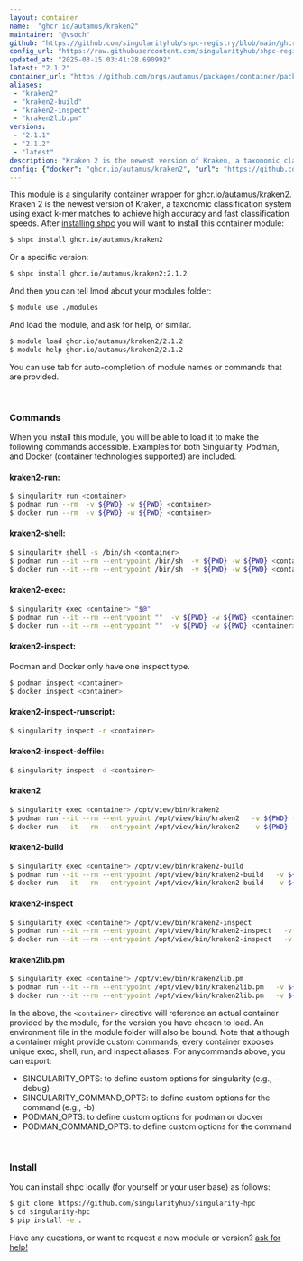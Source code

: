 ```yaml
---
layout: container
name:  "ghcr.io/autamus/kraken2"
maintainer: "@vsoch"
github: "https://github.com/singularityhub/shpc-registry/blob/main/ghcr.io/autamus/kraken2/container.yaml"
config_url: "https://raw.githubusercontent.com/singularityhub/shpc-registry/main/ghcr.io/autamus/kraken2/container.yaml"
updated_at: "2025-03-15 03:41:28.690992"
latest: "2.1.2"
container_url: "https://github.com/orgs/autamus/packages/container/package/kraken2"
aliases:
 - "kraken2"
 - "kraken2-build"
 - "kraken2-inspect"
 - "kraken2lib.pm"
versions:
 - "2.1.1"
 - "2.1.2"
 - "latest"
description: "Kraken 2 is the newest version of Kraken, a taxonomic classification system using exact k-mer matches to achieve high accuracy and fast classification speeds."
config: {"docker": "ghcr.io/autamus/kraken2", "url": "https://github.com/orgs/autamus/packages/container/package/kraken2", "maintainer": "@vsoch", "description": "Kraken 2 is the newest version of Kraken, a taxonomic classification system using exact k-mer matches to achieve high accuracy and fast classification speeds.", "latest": {"2.1.2": "sha256:8dfcc2cbde45d23dd61f970924ffcd342db1f183466000b890e581460d328c5f"}, "tags": {"2.1.1": "sha256:88cd78f2f279f6ab54621b3f3ed70af6e8c567d5b2854d529fdb9c4bd5c7f051", "2.1.2": "sha256:8dfcc2cbde45d23dd61f970924ffcd342db1f183466000b890e581460d328c5f", "latest": "sha256:8dfcc2cbde45d23dd61f970924ffcd342db1f183466000b890e581460d328c5f"}, "aliases": {"kraken2": "/opt/view/bin/kraken2", "kraken2-build": "/opt/view/bin/kraken2-build", "kraken2-inspect": "/opt/view/bin/kraken2-inspect", "kraken2lib.pm": "/opt/view/bin/kraken2lib.pm"}}
---
```


This module is a singularity container wrapper for ghcr.io/autamus/kraken2.
Kraken 2 is the newest version of Kraken, a taxonomic classification system using exact k-mer matches to achieve high accuracy and fast classification speeds.
After [installing shpc](#install) you will want to install this container module:


```bash
$ shpc install ghcr.io/autamus/kraken2
```

Or a specific version:

```bash
$ shpc install ghcr.io/autamus/kraken2:2.1.2
```

And then you can tell lmod about your modules folder:

```bash
$ module use ./modules
```

And load the module, and ask for help, or similar.

```bash
$ module load ghcr.io/autamus/kraken2/2.1.2
$ module help ghcr.io/autamus/kraken2/2.1.2
```

You can use tab for auto-completion of module names or commands that are provided.

<br>

### Commands

When you install this module, you will be able to load it to make the following commands accessible.
Examples for both Singularity, Podman, and Docker (container technologies supported) are included.

#### kraken2-run:

```bash
$ singularity run <container>
$ podman run --rm  -v ${PWD} -w ${PWD} <container>
$ docker run --rm  -v ${PWD} -w ${PWD} <container>
```

#### kraken2-shell:

```bash
$ singularity shell -s /bin/sh <container>
$ podman run --it --rm --entrypoint /bin/sh  -v ${PWD} -w ${PWD} <container>
$ docker run --it --rm --entrypoint /bin/sh  -v ${PWD} -w ${PWD} <container>
```

#### kraken2-exec:

```bash
$ singularity exec <container> "$@"
$ podman run --it --rm --entrypoint ""  -v ${PWD} -w ${PWD} <container> "$@"
$ docker run --it --rm --entrypoint ""  -v ${PWD} -w ${PWD} <container> "$@"
```

#### kraken2-inspect:

Podman and Docker only have one inspect type.

```bash
$ podman inspect <container>
$ docker inspect <container>
```

#### kraken2-inspect-runscript:

```bash
$ singularity inspect -r <container>
```

#### kraken2-inspect-deffile:

```bash
$ singularity inspect -d <container>
```


#### kraken2

```bash
$ singularity exec <container> /opt/view/bin/kraken2
$ podman run --it --rm --entrypoint /opt/view/bin/kraken2   -v ${PWD} -w ${PWD} <container> -c " $@"
$ docker run --it --rm --entrypoint /opt/view/bin/kraken2   -v ${PWD} -w ${PWD} <container> -c " $@"
```


#### kraken2-build

```bash
$ singularity exec <container> /opt/view/bin/kraken2-build
$ podman run --it --rm --entrypoint /opt/view/bin/kraken2-build   -v ${PWD} -w ${PWD} <container> -c " $@"
$ docker run --it --rm --entrypoint /opt/view/bin/kraken2-build   -v ${PWD} -w ${PWD} <container> -c " $@"
```


#### kraken2-inspect

```bash
$ singularity exec <container> /opt/view/bin/kraken2-inspect
$ podman run --it --rm --entrypoint /opt/view/bin/kraken2-inspect   -v ${PWD} -w ${PWD} <container> -c " $@"
$ docker run --it --rm --entrypoint /opt/view/bin/kraken2-inspect   -v ${PWD} -w ${PWD} <container> -c " $@"
```


#### kraken2lib.pm

```bash
$ singularity exec <container> /opt/view/bin/kraken2lib.pm
$ podman run --it --rm --entrypoint /opt/view/bin/kraken2lib.pm   -v ${PWD} -w ${PWD} <container> -c " $@"
$ docker run --it --rm --entrypoint /opt/view/bin/kraken2lib.pm   -v ${PWD} -w ${PWD} <container> -c " $@"
```



In the above, the `<container>` directive will reference an actual container provided
by the module, for the version you have chosen to load. An environment file in the
module folder will also be bound. Note that although a container
might provide custom commands, every container exposes unique exec, shell, run, and
inspect aliases. For anycommands above, you can export:

 - SINGULARITY_OPTS: to define custom options for singularity (e.g., --debug)
 - SINGULARITY_COMMAND_OPTS: to define custom options for the command (e.g., -b)
 - PODMAN_OPTS: to define custom options for podman or docker
 - PODMAN_COMMAND_OPTS: to define custom options for the command

<br>

### Install

You can install shpc locally (for yourself or your user base) as follows:

```bash
$ git clone https://github.com/singularityhub/singularity-hpc
$ cd singularity-hpc
$ pip install -e .
```

Have any questions, or want to request a new module or version? [ask for help!](https://github.com/singularityhub/singularity-hpc/issues)